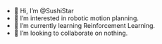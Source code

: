 - 👋 Hi, I’m @SushiStar
- 👀 I’m interested in robotic motion planning.
- 🌱 I’m currently learning Reinforcement Learning.
- 💞️ I’m looking to collaborate on nothing.

<!---
SushiStar/SushiStar is a ✨ special ✨ repository because its `README.md` (this file) appears on your GitHub profile.
You can click the Preview link to take a look at your changes.
--->
